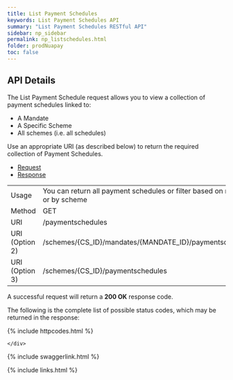 ```yaml
---
title: List Payment Schedules
keywords: List Payment Schedules API
summary: "List Payment Schedules RESTful API"
sidebar: np_sidebar
permalink: np_listschedules.html
folder: prodNuapay
toc: false
---
```


## API Details

The List Payment Schedule request allows you to view a collection of payment schedules linked to:

* A Mandate
* A Specific Scheme
* All schemes (i.e. all schedules)

Use an appropriate URI (as described below) to return the required collection of Payment Schedules.

<ul id="profileTabs" class="nav nav-tabs">
    <li class="active"><a href="#profile" data-toggle="tab">Request</a></li>
    <li><a href="#about" data-toggle="tab">Response</a></li>
   
</ul>
  <div class="tab-content">
<div role="tabpanel" class="tab-pane active" id="profile">


  <table>
<colgroup>
<col width="30%" />
<col width="90%" />
</colgroup>

<tbody>
<tr>
<td markdown="span">Usage</td>
<td markdown="span">You can return all payment schedules or filter based on mandate or by scheme</td>
</tr>
<tr>
<td markdown="span">Method</td>
<td markdown="span"><span class="label label-success">GET </span>
</td>
</tr>
<tr>
<td markdown="span">URI</td>
<td markdown="span">/paymentschedules
</td>
</tr>
<tr>
<td markdown="span">URI (Option 2)</td>
<td markdown="span">/schemes/{CS_ID}/mandates/{MANDATE_ID}/paymentschedules
</td>
</tr>
<tr>
<td markdown="span">URI (Option 3)</td>
<td markdown="span">/schemes/{CS_ID}/paymentschedules
</td>
</tr>
</tbody>
</table>



</div>

<div role="tabpanel" class="tab-pane" id="about">
<p>A successful request will return a <b>200 OK</b> response code.</p>
<p>The following is the complete list of possible status codes, which may be returned in the response:</p>
      {% include httpcodes.html %}
    
    
    </div>


</div>

{% include swaggerlink.html %}


{% include links.html %}
